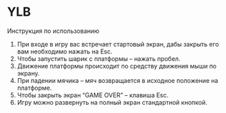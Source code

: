 # YLB
Инструкция по использованию
1.	При входе в игру вас встречает стартовый экран, дабы закрыть его вам необходимо нажать на Esc.
2.	Чтобы запустить шарик с платформы – нажать пробел.
3.	Движение платформы происходит по средству движения мыши по экрану.
4.	При падении мячика – мяч возвращается в исходное положение на платформе. 
5.	Чтобы закрыть экран “GAME OVER” – клавиша Esc.
6.	Игру можно развернуть на полный экран стандартной кнопкой.
